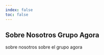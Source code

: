 ```yaml
---
index: false
toc: false
---
```


## Sobre Nosotros Grupo Agora

sobre nosotros sobre el grupo agora 
